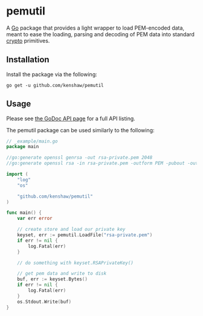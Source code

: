 # pemutil

A [Go](https://golang.org/project) package that provides a light wrapper to
load PEM-encoded data, meant to ease the loading, parsing and decoding of PEM
data into standard [crypto](https://golang.org/pkg/crypto/) primitives.

## Installation

Install the package via the following:

    go get -u github.com/kenshaw/pemutil

## Usage

Please see [the GoDoc API page](http://godoc.org/github.com/kenshaw/pemutil) for a
full API listing.

The pemutil package can be used similarly to the following:

```go
// _example/main.go
package main

//go:generate openssl genrsa -out rsa-private.pem 2048
//go:generate openssl rsa -in rsa-private.pem -outform PEM -pubout -out rsa-public.pem

import (
	"log"
	"os"

	"github.com/kenshaw/pemutil"
)

func main() {
	var err error

	// create store and load our private key
	keyset, err := pemutil.LoadFile("rsa-private.pem")
	if err != nil {
		log.Fatal(err)
	}

	// do something with keyset.RSAPrivateKey()

	// get pem data and write to disk
	buf, err := keyset.Bytes()
	if err != nil {
		log.Fatal(err)
	}
	os.Stdout.Write(buf)
}
```
